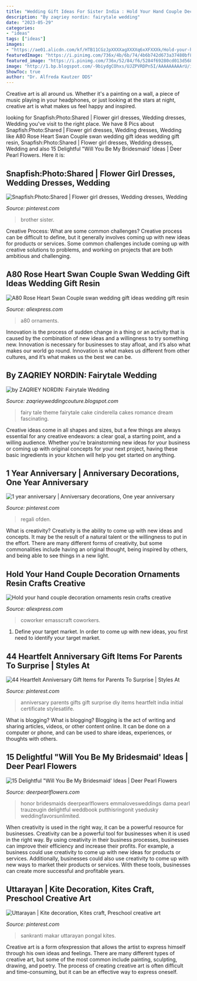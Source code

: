 ```yaml
---
title: "Wedding Gift Ideas For Sister India : Hold Your Hand Couple Decoration Ornaments Resin Crafts Creative"
description: "By zaqriey nordin: fairytale wedding"
date: "2023-05-29"
categories:
- "ideas"
tags: ["ideas"]
images:
- "https://ae01.alicdn.com/kf/HTB11CGzJpXXXXagXXXXq6xXFXXXk/Hold-your-hand-couple-decoration-ornaments-resin-crafts-creative-wedding-gift-wedding-gift-Memorial-gifts.jpg"
featuredImage: "https://i.pinimg.com/736x/4b/6b/74/4b6b742d673a37480bf886d5d4a5df3a.jpg"
featured_image: "https://i.pinimg.com/736x/52/84/f6/5284f69280cd013d5680b295c30a2b86--brother-sister-photo-gifts.jpg"
image: "http://1.bp.blogspot.com/-9biydgCOhxs/UJZPVRDPn5I/AAAAAAAAArU/iE2Co3zjE0o/s1600/fairy-tale-wedding-theme-wedding-cake-03.jpg"
ShowToc: true
author: "Dr. Alfreda Kautzer DDS"
---
```



Creative art is all around us. Whether it's a painting on a wall, a piece of music playing in your headphones, or just looking at the stars at night, creative art is what makes us feel happy and inspired.

	

		
looking for Snapfish:Photo:Shared | Flower girl dresses, Wedding dresses, Wedding you've visit to the right place. We have 8 Pics about Snapfish:Photo:Shared | Flower girl dresses, Wedding dresses, Wedding like A80 Rose Heart Swan Couple swan wedding gift ideas wedding gift resin, Snapfish:Photo:Shared | Flower girl dresses, Wedding dresses, Wedding and also 15 Delightful &quot;Will You Be My Bridesmaid&#039; Ideas | Deer Pearl Flowers. Here it is:
		
    
## Snapfish:Photo:Shared | Flower Girl Dresses, Wedding Dresses, Wedding

<img loading=lazy src="https://i.pinimg.com/736x/52/84/f6/5284f69280cd013d5680b295c30a2b86--brother-sister-photo-gifts.jpg" onerror="this.onerror=null;this.src='https://tse3.mm.bing.net/th?id=OIP.9o2YSKXCj6n8gTZLde20zgHaKa&amp;pid=15.1';" alt="Snapfish:Photo:Shared | Flower girl dresses, Wedding dresses, Wedding">

_Source: pinterest.com_

>brother sister. 

	

Creative Process: What are some common challenges?
Creative process can be difficult to define, but it generally involves coming up with new ideas for products or services. Some common challenges include coming up with creative solutions to problems, and working on projects that are both ambitious and challenging.

    
## A80 Rose Heart Swan Couple Swan Wedding Gift Ideas Wedding Gift Resin

<img loading=lazy src="https://ae01.alicdn.com/kf/HTB1HkydIVXXXXb.apXXq6xXFXXX2/A80-Rose-Heart-Swan-Couple-swan-wedding-gift-ideas-wedding-gift-resin-ornaments-home-decor-new.jpg" onerror="this.onerror=null;this.src='https://tse2.mm.bing.net/th?id=OIP.xJYC1t6HcexV8x1e0PSpBwHaHa&amp;pid=15.1';" alt="A80 Rose Heart Swan Couple swan wedding gift ideas wedding gift resin">

_Source: aliexpress.com_

>a80 ornaments. 

	

Innovation is the process of sudden change in a thing or an activity that is caused by the combination of new ideas and a willingness to try something new. Innovation is necessary for businesses to stay afloat, and it’s also what makes our world go round. Innovation is what makes us different from other cultures, and it’s what makes us the best we can be.

    
## By ZAQRIEY NORDIN: Fairytale Wedding

<img loading=lazy src="http://1.bp.blogspot.com/-9biydgCOhxs/UJZPVRDPn5I/AAAAAAAAArU/iE2Co3zjE0o/s1600/fairy-tale-wedding-theme-wedding-cake-03.jpg" onerror="this.onerror=null;this.src='https://tse1.mm.bing.net/th?id=OIP.ITjnvix2rcrDep0iWADvSgAAAA&amp;pid=15.1';" alt="by ZAQRIEY NORDIN: Fairytale Wedding">

_Source: zaqrieyweddingcouture.blogspot.com_

>fairy tale theme fairytale cake cinderella cakes romance dream fascinating. 

	

Creative ideas come in all shapes and sizes, but a few things are always essential for any creative endeavors: a clear goal, a starting point, and a willing audience. Whether you're brainstorming new ideas for your business or coming up with original concepts for your next project, having these basic ingredients in your kitchen will help you get started on anything.

    
## 1 Year Anniversary | Anniversary Decorations, One Year Anniversary

<img loading=lazy src="https://i.pinimg.com/originals/6b/3f/23/6b3f23026f6b7be751796ac05b554a7e.jpg" onerror="this.onerror=null;this.src='https://tse2.mm.bing.net/th?id=OIP.3x3DrWJEKDQvTwcK7SrSCQHaJ4&amp;pid=15.1';" alt="1 year anniversary | Anniversary decorations, One year anniversary">

_Source: pinterest.com_

>regali ofden. 

	

What is creativity?
Creativity is the ability to come up with new ideas and concepts. It may be the result of a natural talent or the willingness to put in the effort. There are many different forms of creativity, but some commonalities include having an original thought, being inspired by others, and being able to see things in a new light.

    
## Hold Your Hand Couple Decoration Ornaments Resin Crafts Creative

<img loading=lazy src="https://ae01.alicdn.com/kf/HTB11CGzJpXXXXagXXXXq6xXFXXXk/Hold-your-hand-couple-decoration-ornaments-resin-crafts-creative-wedding-gift-wedding-gift-Memorial-gifts.jpg" onerror="this.onerror=null;this.src='https://tse3.mm.bing.net/th?id=OIP.RdxF6IDOnKPrfzZe0JYiyQHaHa&amp;pid=15.1';" alt="Hold your hand couple decoration ornaments resin crafts creative">

_Source: aliexpress.com_

>coworker emasscraft coworkers. 

	

1. Define your target market. In order to come up with new ideas, you first need to identify your target market.

    
## 44 Heartfelt Anniversary Gift Items For Parents To Surprise | Styles At

<img loading=lazy src="https://i.pinimg.com/736x/17/dc/cb/17dccbbf20269f0c1cf38308f51fd063.jpg" onerror="this.onerror=null;this.src='https://tse1.mm.bing.net/th?id=OIP.ACK71jiO_zTL111fIdFdvgAAAA&amp;pid=15.1';" alt="44 Heartfelt Anniversary Gift Items for Parents To Surprise | Styles At">

_Source: pinterest.com_

>anniversary parents gifts gift surprise diy items heartfelt india initial certificate stylesatlife. 

	

What is blogging?
What is blogging? Blogging is the act of writing and sharing articles, videos, or other content online. It can be done on a computer or phone, and can be used to share ideas, experiences, or thoughts with others.

    
## 15 Delightful &quot;Will You Be My Bridesmaid&#039; Ideas | Deer Pearl Flowers

<img loading=lazy src="https://www.deerpearlflowers.com/wp-content/uploads/2016/08/Will-you-be-my-Bridesmaid-Ideas-3.jpg" onerror="this.onerror=null;this.src='https://tse4.mm.bing.net/th?id=OIP.mVGlHEPwHmvUKrTkLmZ4YgHaJ4&amp;pid=15.1';" alt="15 Delightful &quot;Will You Be My Bridesmaid&#039; Ideas | Deer Pearl Flowers">

_Source: deerpearlflowers.com_

>honor bridesmaids deerpearlflowers emmalovesweddings dama pearl trauzeugin delightful weddbook putthisringonit ysedusky weddingfavorsunlimited. 

	

When creativity is used in the right way, it can be a powerful resource for businesses.
Creativity can be a powerful tool for businesses when it is used in the right way. By using creativity in their business processes, businesses can improve their efficiency and increase their profits. For example, a business could use creativity to come up with new ideas for products or services. Additionally, businesses could also use creativity to come up with new ways to market their products or services. With these tools, businesses can create more successful and profitable years.

    
## Uttarayan | Kite Decoration, Kites Craft, Preschool Creative Art

<img loading=lazy src="https://i.pinimg.com/736x/4b/6b/74/4b6b742d673a37480bf886d5d4a5df3a.jpg" onerror="this.onerror=null;this.src='https://tse1.mm.bing.net/th?id=OIP.3iAaQSoec46bCq45mX0TbAHaJq&amp;pid=15.1';" alt="Uttarayan | Kite decoration, Kites craft, Preschool creative art">

_Source: pinterest.com_

>sankranti makar uttarayan pongal kites. 

	

Creative art is a form ofexpression that allows the artist to express himself through his own ideas and feelings. There are many different types of creative art, but some of the most common include painting, sculpting, drawing, and poetry. The process of creating creative art is often difficult and time-consuming, but it can be an effective way to express oneself.

